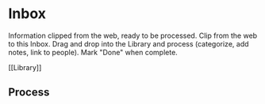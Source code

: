 # Inbox

Information clipped from the web, ready to be processed. 
Clip from the web to this Inbox. Drag and drop into the Library and process (categorize, add notes, link to people). Mark "Done" when complete.

[[Library]]

## Process